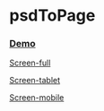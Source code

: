 # psdToPage
### [Demo](http://rogala.it/page1/)

[Screen-full](readMe/min-full.png)

[Screen-tablet](readMe/min-mid.png)

[Screen-mobile](readMe/min-mini.png)
